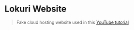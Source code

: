 # Lokuri Website

> Fake cloud hosting website used in this [YouTube tutorial](https://www.youtube.com/watch?v=p0bGHP-PXD4)